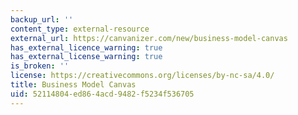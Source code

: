 ```yaml
---
backup_url: ''
content_type: external-resource
external_url: https://canvanizer.com/new/business-model-canvas
has_external_licence_warning: true
has_external_license_warning: true
is_broken: ''
license: https://creativecommons.org/licenses/by-nc-sa/4.0/
title: Business Model Canvas
uid: 52114804-ed86-4acd-9482-f5234f536705
---
```

